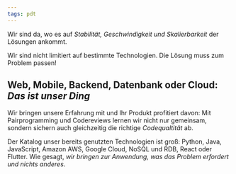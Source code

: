 ```yaml
---
tags: pdt
---
```


Wir sind da, wo es auf *Stabilität, Geschwindigkeit und Skalierbarkeit* der Lösungen ankommt.

Wir sind nicht limitiert auf bestimmte Technologien. Die Lösung muss zum Problem passen!

## Web, Mobile, Backend, Datenbank oder Cloud: *Das ist unser Ding*

Wir bringen unsere Erfahrung mit und Ihr Produkt profitiert davon: Mit Pairprogramming und Codereviews lernen wir nicht nur gemeinsam, sondern sichern auch gleichzeitig die richtige *Codequaltität* ab.

Der Katalog unser bereits genutzten Technologien ist groß: Python, Java, JavaScript, Amazon AWS, Google Cloud, NoSQL und RDB, React oder Flutter. Wie gesagt, *wir bringen zur Anwendung, was das Problem erfordert und nichts anderes*.
